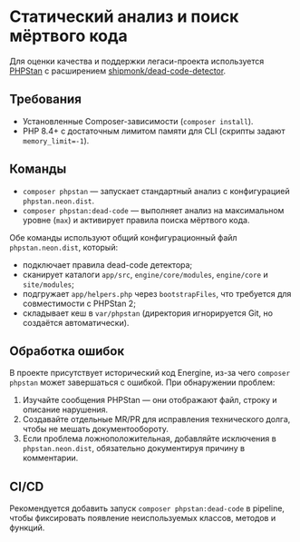# Статический анализ и поиск мёртвого кода

Для оценки качества и поддержки легаси-проекта используется [PHPStan](https://phpstan.org/) с расширением [shipmonk/dead-code-detector](https://github.com/ShipMonkCom/phpstan-dead-code).

## Требования
- Установленные Composer-зависимости (`composer install`).
- PHP 8.4+ с достаточным лимитом памяти для CLI (скрипты задают `memory_limit=-1`).

## Команды
- `composer phpstan` — запускает стандартный анализ с конфигурацией `phpstan.neon.dist`.
- `composer phpstan:dead-code` — выполняет анализ на максимальном уровне (`max`) и активирует правила поиска мёртвого кода.

Обе команды используют общий конфигурационный файл `phpstan.neon.dist`, который:
- подключает правила dead-code детектора;
- сканирует каталоги `app/src`, `engine/core/modules`, `engine/core` и `site/modules`;
- подгружает `app/helpers.php` через `bootstrapFiles`, что требуется для совместимости с PHPStan 2;
- складывает кеш в `var/phpstan` (директория игнорируется Git, но создаётся автоматически).

## Обработка ошибок
В проекте присутствует исторический код Energine, из-за чего `composer phpstan` может завершаться с ошибкой. При обнаружении проблем:
1. Изучайте сообщения PHPStan — они отображают файл, строку и описание нарушения.
2. Создавайте отдельные MR/PR для исправления технического долга, чтобы не мешать документообороту.
3. Если проблема ложноположительная, добавляйте исключения в `phpstan.neon.dist`, обязательно документируя причину в комментарии.

## CI/CD
Рекомендуется добавить запуск `composer phpstan:dead-code` в pipeline, чтобы фиксировать появление неиспользуемых классов, методов и функций.
